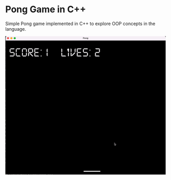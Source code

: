 # Pong Game in C++

Simple Pong game implemented in C++ to explore OOP concepts in the language.


![Pong Gameplay](pong_gameplay.gif)
